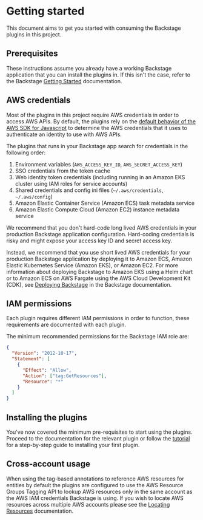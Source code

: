 # Getting started

This document aims to get you started with consuming the Backstage plugins in this project.

## Prerequisites

These instructions assume you already have a working Backstage application that you can install the plugins in. If this isn't the case, refer to the Backstage [Getting Started](https://backstage.io/docs/getting-started/) documentation.

## AWS credentials

Most of the plugins in this project require AWS credentials in order to access AWS APIs. By default, the plugins rely on the [default behavior of the AWS SDK for Javascript](https://docs.aws.amazon.com/AWSJavaScriptSDK/v3/latest/modules/_aws_sdk_credential_provider_node.html) to determine the AWS credentials that it uses to authenticate an identity to use with AWS APIs.

The plugins that runs in your Backstage app search for credentials in the following order:

1. Environment variables (`AWS_ACCESS_KEY_ID`, `AWS_SECRET_ACCESS_KEY`)
1. SSO credentials from the token cache
1. Web identity token credentials (including running in an Amazon EKS cluster using IAM roles for service accounts)
1. Shared credentials and config ini files (`~/.aws/credentials`, `~/.aws/config`)
1. Amazon Elastic Container Service (Amazon ECS) task metadata service
1. Amazon Elastic Compute Cloud (Amazon EC2) instance metadata service

We recommend that you don't hard-code long lived AWS credentials in your production Backstage application configuration. Hard-coding credentials is risky and might expose your access key ID and secret access key.

Instead, we recommend that you use short lived AWS credentials for your production Backstage application by deploying it to Amazon ECS, Amazon Elastic Kubernetes Service (Amazon EKS), or Amazon EC2. For more information about deploying Backstage to Amazon EKS using a Helm chart or to Amazon ECS on AWS Fargate using the AWS Cloud Development Kit (CDK), see [Deploying Backstage](https://backstage.io/docs/deployment/) in the Backstage documentation.

## IAM permissions

Each plugin requires different IAM permissions in order to function, these requirements are documented with each plugin.

The minimum recommended permissions for the Backstage IAM role are:

```json
{
  "Version": "2012-10-17",
  "Statement": [
    {
      "Effect": "Allow",
      "Action": ["tag:GetResources"],
      "Resource": "*"
    }
  ]
}
```

## Installing the plugins

You've now covered the minimum pre-requisites to start using the plugins. Proceed to the documentation for the relevant plugin or follow the [tutorial](./tutorial.md) for a step-by-step guide to installing your first plugin.

## Cross-account usage

When using the tag-based annotations to reference AWS resources for entities by default the plugins are configured to use the AWS Resource Groups Tagging API to lookup AWS resources only in the same account as the AWS IAM credentials Backstage is using. If you wish to locate AWS resources across multiple AWS accounts please see the [Locating Resources](./locating-resources.md) documentation.
